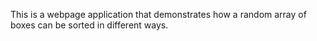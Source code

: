 This is a webpage application that demonstrates how a random array of boxes can be sorted in different ways.
